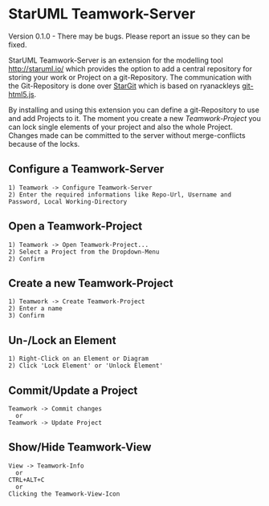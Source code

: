 # StarUML Teamwork-Server

Version 0.1.0 - There may be bugs. Please report an issue so they can be fixed.

StarUML Teamwork-Server is an extension for the modelling tool http://staruml.io/ which provides the option to add a central repository for storing your work or Project on a git-Repository.
The communication with the Git-Repository is done over [StarGit](https://github.com/DaftPoint/StarGit) which is based on ryanackleys [git-html5.js](https://github.com/ryanackley/git-html5.js).

By installing and using this extension you can define a git-Repository to use and add Projects to it. The moment you create a new *Teamwork-Project* you can lock single elements of your project and also the whole Project. Changes made can be committed to the server without merge-conflicts because of the locks.

## Configure a Teamwork-Server
```
1) Teamwork -> Configure Teamwork-Server
2) Enter the required informations like Repo-Url, Username and Password, Local Working-Directory
```

## Open a Teamwork-Project
```
1) Teamwork -> Open Teamwork-Project...
2) Select a Project from the Dropdown-Menu
2) Confirm
```

## Create a new Teamwork-Project
```
1) Teamwork -> Create Teamwork-Project
2) Enter a name
3) Confirm
```

## Un-/Lock an Element
```
1) Right-Click on an Element or Diagram
2) Click 'Lock Element' or 'Unlock Element'
```

## Commit/Update a Project
```
Teamwork -> Commit changes
  or 
Teamwork -> Update Project
```

## Show/Hide Teamwork-View
```
View -> Teamwork-Info
  or
CTRL+ALT+C
  or
Clicking the Teamwork-View-Icon
```
